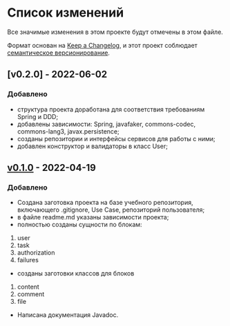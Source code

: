 # Список изменений

Все значимые изменения в этом проекте будут отмечены в этом файле.

Формат основан на [Keep a Changelog](https://keepachangelog.com/ru/1.0.0/),
и этот проект соблюдает [семантическое версионирование](https://semver.org/lang/ru/).

## [v0.2.0] - 2022-06-02

### Добавлено
- структура проекта доработана для соответствия требованиям Spring и DDD;
- добавлены зависимости: Spring, javafaker, commons-codec, commons-lang3, javax.persistence;
- созданы репозитории и интерфейсы сервисов для работы с ними;
- добавлен конструктор и валидаторы в класс User;

## [v0.1.0] - 2022-04-19

### Добавлено
- Создана заготовка проекта на базе учебного репозитория, включающего .gitignore, Use Case, 
репозиторий пользователя;
- в файле readme.md указаны зависимости проекта;
- полностью созданы сущности по блокам:
1. user
2. task
3. authorization
4. failures
- созданы заготовки классов для блоков
1. content
2. comment
3. file
- Написана документация Javadoc.

[v0.1.0]: https://gitlab.study.htc-cs.com/root/java/grade/-/compare/v0.0.0...v0.1.0 

